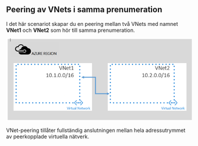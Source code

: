 ## Peering av VNets i samma prenumeration

I det här scenariot skapar du en peering mellan två VNets med namnet **VNet1** och **VNet2** som hör till samma prenumeration. 

![Grundläggande scenario](./media/virtual-networks-create-vnetpeering-scenario-basic-include/figure01.PNG)

VNet-peering tillåter fullständig anslutningen mellan hela adressutrymmet av peerkopplade virtuella nätverk.    

<!--HONumber=Sep16_HO3-->


